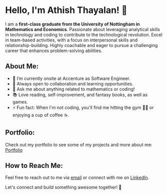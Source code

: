 # Hello, I'm Athish Thayalan! 👋

I am a **first-class graduate from the University of Nottingham in Mathematics and Economics**. Passionate about leveraging analytical skills in technology and coding to contribute to the technological revolution. Excel in team-based activities, with a focus on interpersonal skills and relationship-building. Highly coachable and eager to pursue a challenging career that enhances problem-solving abilities.

## About Me:
- 🔭 I’m currently onsite at Accenture as Software Engineer.
- 👯 Always open to collaboration and learning opportunities.
- 💬 Ask me about anything related to mathematics or coding!
- 📚 Love reading, self-improvement, and fantasy books, as well as games.
- ⚡ Fun fact: When I'm not coding, you'll find me hitting the gym 🏋🏿 or enjoying a cup of coffee ☕.

## Portfolio:
Check out my portfolio to see some of my projects and more about me: [Portfolio](https://athishthayalan.github.io/personal-portfolio)

## How to Reach Me:
Feel free to reach out to me via [email](mailto:tathish@hotmail.co.uk) or connect with me on [LinkedIn](https://www.linkedin.com/in/athish-thayalan-1182b81b7/).

Let's connect and build something awesome together! 🚀
